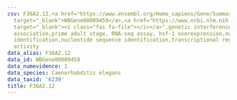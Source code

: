 ```yaml
---
csv: F36A2.12,<a href="https://www.ensembl.org/Homo_sapiens/Gene/Summary?db=core;g=WBGene00009459"
  target="_blank">WBGene00009459</a>,<a href="https://www.ncbi.nlm.nih.gov/pubmed/30894454"
  target="_blank"><i class="fas fa-file"></i></a>",genetic interference,functional
  association,prime adult stage, RNA-seq assay, hsf-1 overexpression,nucleotide sequence
  identification,nucleotide sequence identification,transcriptional regulation,up-regulates
  activity
data_alias: F36A2.12
data_id: WBGene00009459
data_numevidence: 1
data_species: Caenorhabditis elegans
data_taxid: '6239'
title: F36A2.12
---
```

